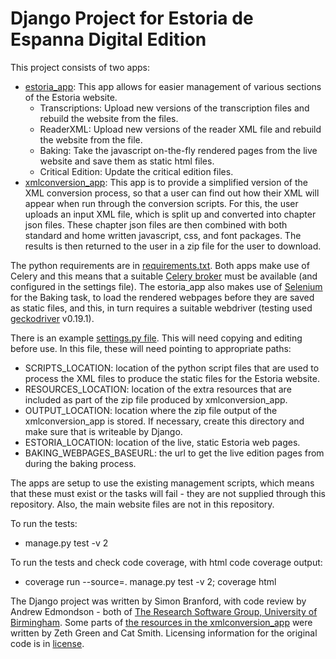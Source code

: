 # Django Project for Estoria de Espanna Digital Edition
This project consists of two apps:
  * [estoria_app](estoria_app): This app allows for easier management of various sections of the Estoria website.
    * Transcriptions: Upload new versions of the transcription files and rebuild the website from the files.
    * ReaderXML: Upload new versions of the reader XML file and rebuild the website from the file.
    * Baking: Take the javascript on-the-fly rendered pages from the live website and save them as static html files.
    * Critical Edition: Update the critical edition files.
  * [xmlconversion_app](xmlconversion_app): This app is to provide a simplified version of the XML conversion process, so that a user can find out how their XML will appear when run through the conversion scripts. For this, the user uploads an input XML file, which is split up and converted into chapter json files. These chapter json files are then combined with both standard and home written javascript, css, and font packages. The results is then returned to the user in a zip file for the user to download.

The python requirements are in [requirements.txt](requirements.txt). Both apps make use of Celery and this means that a suitable [Celery broker](http://docs.celeryproject.org/en/latest/getting-started/brokers/index.html) must be available (and configured in the settings file). The estoria_app also makes use of [Selenium](https://www.seleniumhq.org/) for the Baking task, to load the rendered webpages before they are saved as static files, and this, in turn requires a suitable webdriver (testing used [geckodriver](https://github.com/mozilla/geckodriver) v0.19.1).

There is an example [settings.py file](djangoproject/settings.py.in). This will need copying and editing before use. In this file, these will need pointing to appropriate paths:
  * SCRIPTS_LOCATION: location of the python script files that are used to process the XML files to produce the static files for the Estoria website.
  * RESOURCES_LOCATION: location of the extra resources that are included as part of the zip file produced by xmlconversion_app.
  * OUTPUT_LOCATION: location where the zip file output of the xmlconversion_app is stored. If necessary, create this directory and make sure that is writeable by Django.
  * ESTORIA_LOCATION: location of the live, static Estoria web pages.
  * BAKING_WEBPAGES_BASEURL: the url to get the live edition pages from during the baking process.

The apps are setup to use the existing management scripts, which means that these must exist or the tasks will fail - they are not supplied through this repository. Also, the main website files are not in this repository.

To run the tests:
  * manage.py test -v 2

To run the tests and check code coverage, with html code coverage output:
  * coverage run --source=. manage.py test -v 2; coverage html

The Django project was written by Simon Branford, with code review by Andrew Edmondson - both of [The Research Software Group, University of Birmingham](https://www.birmingham.ac.uk/bear-software). Some parts of [the resources in the xmlconversion_app](xmlconversion_app/resources) were  written by Zeth Green and Cat Smith. Licensing information for the original code is in [license](license).